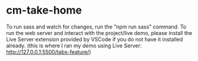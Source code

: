 # cm-take-home
To run sass and watch for changes, run the "npm run sass" command.
To run the web server and interact with the project/live demo, please install the Live Server extension provided by VSCode if you do not have it installed already. (this is where I ran my demo using Live Server: http://127.0.0.1:5500/tabs-feature/)